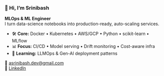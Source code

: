 <!-- GitHub Profile README – Minimal -->

### 👋 Hi, I’m Srinibash  
**MLOps & ML Engineer**  
I turn data-science notebooks into production-ready, auto-scaling services.

- 🛠️ **Core:** Docker • Kubernetes • AWS/GCP • Python • scikit-learn • MLflow  
- 📊 **Focus:** CI/CD • Model serving • Drift monitoring • Cost-aware infra  
- 🌱 **Learning:** LLMOps & Gen-AI deployment patterns  

📧 [asrinibash.dev@gmail.com](mailto:asrinibash.dev@gmail.com)  
🔗 [LinkedIn](https://linkedin.com/in/srini-mlops)  
